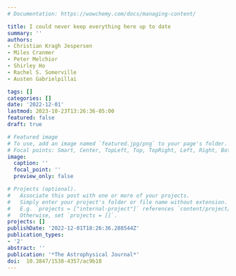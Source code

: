 ```yaml
---
# Documentation: https://wowchemy.com/docs/managing-content/

title: I could never keep everything here up to date
summary: ''
authors:
- Christian Kragh Jespersen
- Miles Cranmer
- Peter Melchior
- Shirley Ho
- Rachel S. Somerville
- Austen Gabrielpillai

tags: []
categories: []
date: '2022-12-01'
lastmod: 2023-10-23T13:26:36-05:00
featured: false
draft: true

# Featured image
# To use, add an image named `featured.jpg/png` to your page's folder.
# Focal points: Smart, Center, TopLeft, Top, TopRight, Left, Right, BottomLeft, Bottom, BottomRight.
image:
  caption: ''
  focal_point: ''
  preview_only: false

# Projects (optional).
#   Associate this post with one or more of your projects.
#   Simply enter your project's folder or file name without extension.
#   E.g. `projects = ["internal-project"]` references `content/project/deep-learning/index.md`.
#   Otherwise, set `projects = []`.
projects: []
publishDate: '2022-12-01T18:26:36.288544Z'
publication_types:
- '2'
abstract: ''
publication: '*The Astrophysical Journal*'
doi:  10.3847/1538-4357/ac9b18
---
```

